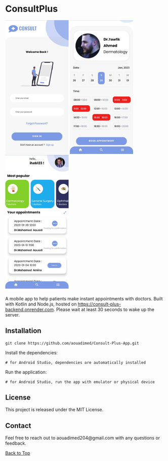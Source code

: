    <h1>ConsultPlus</h1>
<div class="text-align:center;">
        <img src="1.jpg" width="200" />
        <img src="2.jpg" width="200" />
        <img src="3.jpg" width="200" />
      </div>
      <p style="margin-top: 20px;">A mobile app to help patients make instant appointments with doctors. Built with Kotlin and Node.js, hosted on <a href="https://consult-plus-backend.onrender.com">https://consult-plus-backend.onrender.com</a>. Please wait at least 30 seconds to wake up the server.</p>
      <h2>Installation</h2>
      <pre><code>git clone https://github.com/aouadimed/Consult-Plus-App.git</code></pre>
      <p>Install the dependencies:</p>
      <pre><code># for Android Studio, dependencies are automatically installed</code></pre>
      <p>Run the application:</p>
      <pre><code># for Android Studio, run the app with emulator or physical device</code></pre>
      <h2>License</h2>
      <p>This project is released under the MIT License.</p>
      <h2>Contact</h2>
      <p>Feel free to reach out to aouadimed204@gmail.com with any questions or feedback.</p>
      <a href="#" class="button">Back to Top</a>

